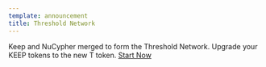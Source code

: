 ```yaml
---
template: announcement
title: Threshold Network
---
```

Keep and NuCypher merged to form the Threshold Network. Upgrade your KEEP tokens to the new T token. [Start Now](https://dashboard.threshold.network/upgrade/keep)